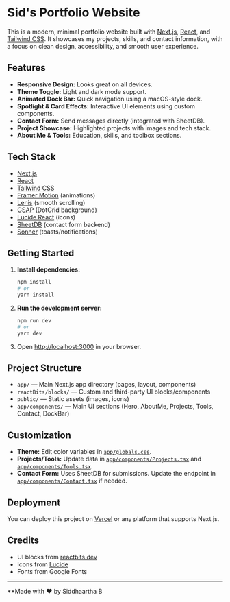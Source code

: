 # Sid's Portfolio Website

This is a modern, minimal portfolio website built with [Next.js](https://nextjs.org), [React](https://react.dev), and [Tailwind CSS](https://tailwindcss.com/). It showcases my projects, skills, and contact information, with a focus on clean design, accessibility, and smooth user experience.

## Features

- **Responsive Design:** Looks great on all devices.
- **Theme Toggle:** Light and dark mode support.
- **Animated Dock Bar:** Quick navigation using a macOS-style dock.
- **Spotlight & Card Effects:** Interactive UI elements using custom components.
- **Contact Form:** Send messages directly (integrated with SheetDB).
- **Project Showcase:** Highlighted projects with images and tech stack.
- **About Me & Tools:** Education, skills, and toolbox sections.

## Tech Stack

- [Next.js](https://nextjs.org/)
- [React](https://react.dev/)
- [Tailwind CSS](https://tailwindcss.com/)
- [Framer Motion](https://www.framer.com/motion/) (animations)
- [Lenis](https://github.com/studio-freight/lenis) (smooth scrolling)
- [GSAP](https://greensock.com/gsap/) (DotGrid background)
- [Lucide React](https://lucide.dev/) (icons)
- [SheetDB](https://sheetdb.io/) (contact form backend)
- [Sonner](https://sonner.emilkowal.ski/) (toasts/notifications)

## Getting Started

1. **Install dependencies:**
   ```sh
   npm install
   # or
   yarn install
   ```

2. **Run the development server:**
   ```sh
   npm run dev
   # or
   yarn dev
   ```

3. Open [http://localhost:3000](http://localhost:3000) in your browser.

## Project Structure

- `app/` — Main Next.js app directory (pages, layout, components)
- `reactBits/blocks/` — Custom and third-party UI blocks/components
- `public/` — Static assets (images, icons)
- `app/components/` — Main UI sections (Hero, AboutMe, Projects, Tools, Contact, DockBar)

## Customization

- **Theme:** Edit color variables in [`app/globals.css`](app/globals.css).
- **Projects/Tools:** Update data in [`app/components/Projects.tsx`](app/components/Projects.tsx) and [`app/components/Tools.tsx`](app/components/Tools.tsx).
- **Contact Form:** Uses SheetDB for submissions. Update the endpoint in [`app/components/Contact.tsx`](app/components/Contact.tsx) if needed.

## Deployment

You can deploy this project on [Vercel](https://vercel.com/) or any platform that supports Next.js.

## Credits

- UI blocks from [reactbits.dev](https://reactbits.dev/)
- Icons from [Lucide](https://lucide.dev/)
- Fonts from Google Fonts

---

**Made with ❤️ by Siddhaartha B
